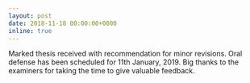 ```yaml
---
layout: post
date: 2018-11-18 00:00:00+0000
inline: true
---
```


Marked thesis received with recommendation for minor revisions. Oral defense
has been scheduled for 11th January, 2019. Big thanks to the examiners for
taking the time to give valuable feedback.
